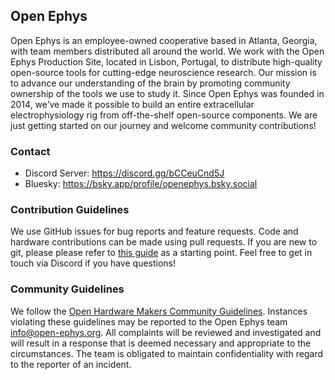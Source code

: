 ## Open Ephys
Open Ephys is an employee-owned cooperative based in Atlanta, Georgia, with team members distributed all around the world. 
We work with the Open Ephys Production Site, located in Lisbon, Portugal, to distribute high-quality open-source tools for 
cutting-edge neuroscience research. Our mission is to advance our understanding of the brain by promoting community ownership 
of the tools we use to study it. Since Open Ephys was founded in 2014, we’ve made it possible to build an entire extracellular 
electrophysiology rig from off-the-shelf open-source components. We are just getting started on our journey and welcome community
contributions!

### Contact
- Discord Server: https://discord.gg/bCCeuCnd5J
- Bluesky: https://bsky.app/profile/openephys.bsky.social

### Contribution Guidelines
We use GitHub issues for bug reports and feature requests. Code and hardware contributions can be made using pull requests. If you are 
new to git, please please refer to [this guide](https://docs.github.com/en/get-started/using-git/about-git#basic-git) as a starting point. 
Feel free to get in touch via Discord if you have questions!

### Community Guidelines
We follow the [Open Hardware Makers Community Guidelines](https://openhardware.space/guidelines/). Instances violating these guidelines
may be reported to the Open Ephys team info@open-ephys.org. All complaints will be reviewed and investigated and will result in a response 
that is deemed necessary and appropriate to the circumstances. The team is obligated to maintain confidentiality with regard to the reporter 
of an incident.

